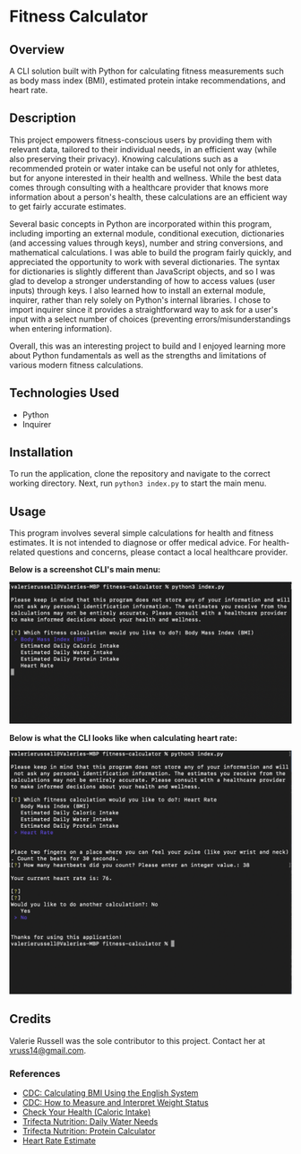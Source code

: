 # Fitness Calculator

## Overview

A CLI solution built with Python for calculating fitness measurements such as body mass index (BMI), estimated protein intake recommendations, and heart rate.

## Description

This project empowers fitness-conscious users by providing them with relevant data, tailored to their individual needs, in an efficient way (while also preserving their privacy). Knowing calculations such as a recommended protein or water intake can be useful not only for athletes, but for anyone interested in their health and wellness. While the best data comes through consulting with a healthcare provider that knows more information about a person's health, these calculations are an efficient way to get fairly accurate estimates.

Several basic concepts in Python are incorporated within this program, including importing an external module, conditional execution, dictionaries (and accessing values through keys), number and string conversions, and mathematical calculations. I was able to build the program fairly quickly, and appreciated the opportunity to work with several dictionaries. The syntax for dictionaries is slightly different than JavaScript objects, and so I was glad to develop a stronger understanding of how to access values (user inputs) through keys. I also learned how to install an external module, inquirer, rather than rely solely on Python's internal libraries. I chose to import inquirer since it provides a straightforward way to ask for a user's input with a select number of choices (preventing errors/misunderstandings when entering information).

Overall, this was an interesting project to build and I enjoyed learning more about Python fundamentals as well as the strengths and limitations of various modern fitness calculations.

## Technologies Used

- Python
- Inquirer

## Installation

To run the application, clone the repository and navigate to the correct working directory. Next, run ```python3 index.py``` to start the main menu.
## Usage

This program involves several simple calculations for health and fitness estimates. It is not intended to diagnose or offer medical advice. For health-related questions and concerns, please contact a local healthcare provider.

**Below is a screenshot CLI's main menu:**

![CLI](./assets/fitness-calc-menu-screenshot.png)

**Below is what the CLI looks like when calculating heart rate:**

![CLI](./assets/fitness-calc-heart-screenshot.png)

## Credits

Valerie Russell was the sole contributor to this project. Contact her at vruss14@gmail.com.

### References

* [CDC: Calculating BMI Using the English System](https://www.cdc.gov/nccdphp/dnpao/growthcharts/training/bmiage/page5_2.html)
* [CDC: How to Measure and Interpret Weight Status](https://www.cdc.gov/healthyweight/assessing/index.html)
* [Check Your Health (Caloric Intake)](https://www.checkyourhealth.org/eat-healthy/cal_calculator.php)
* [Trifecta Nutrition: Daily Water Needs](https://www.trifectanutrition.com/water-intake-calculator#:~:text=Your%20general%20water%20requirements%20can,ounces%20of%20water%20each%20day)
* [Trifecta Nutrition: Protein Calculator](https://www.trifectanutrition.com/protein-calculator)
* [Heart Rate Estimate](https://www.healthlinkbc.ca/health-topics/tx4374)